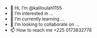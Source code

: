 - 👋 Hi, I’m @kaliloulah1155
- 👀 I’m interested in ...
- 🌱 I’m currently learning ...
- 💞️ I’m looking to collaborate on ...
- 📫 How to reach me +225 0173832778

<!---
kaliloulah1155/kaliloulah1155 is a ✨ special ✨ repository because its `README.md` (this file) appears on your GitHub profile.
You can click the Preview link to take a look at your changes.
--->
